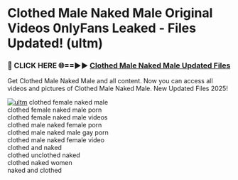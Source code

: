 # Clothed Male Naked Male Original Videos 0nlyFans Leaked - Files Updated! (ultm)

<h3>🔴 CLICK HERE 🌐==►► <a href="https://tinyurl.com/yckcrads" rel="nofollow">Clothed Male Naked Male Updated Files</a></h3>

Get Clothed Male Naked Male and all content. Now you can access all videos and pictures of Clothed Male Naked Male. New Updated Files 2025!

[![ultm](https://i.imgur.com/hpKpOFt.gif)](https://tinyurl.com/yckcrads)
clothed female naked male<br>
clothed female naked male porn<br>
clothed female naked male videos<br>
clothed male naked female porn<br>
clothed male naked male gay porn<br>
clothed male naked female video<br>
clothed and naked<br>
clothed unclothed naked<br>
clothed naked women<br>
naked and clothed
